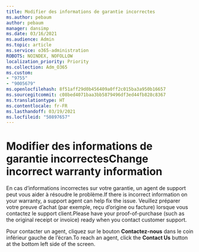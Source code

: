 ```yaml
---
title: Modifier des informations de garantie incorrectes
ms.author: pebaum
author: pebaum
manager: dansimp
ms.date: 03/16/2021
ms.audience: Admin
ms.topic: article
ms.service: o365-administration
ROBOTS: NOINDEX, NOFOLLOW
localization_priority: Priority
ms.collection: Adm_O365
ms.custom:
- "9755"
- "9005679"
ms.openlocfilehash: 8f51aff29d0b456409a0ff2c015ba3a950b16657
ms.sourcegitcommit: c08bed4071baa3bb5879496df3ed44fb828c8367
ms.translationtype: HT
ms.contentlocale: fr-FR
ms.lasthandoff: 03/19/2021
ms.locfileid: "50897657"
---
```

# <a name="change-incorrect-warranty-information"></a><span data-ttu-id="e5fcd-102">Modifier des informations de garantie incorrectes</span><span class="sxs-lookup"><span data-stu-id="e5fcd-102">Change incorrect warranty information</span></span>

<span data-ttu-id="e5fcd-103">En cas d’informations incorrectes sur votre garantie, un agent de support peut vous aider à résoudre le problème.</span><span class="sxs-lookup"><span data-stu-id="e5fcd-103">If there is incorrect information on your warranty, a support agent can help fix the issue.</span></span> <span data-ttu-id="e5fcd-104">Veuillez préparer votre preuve d’achat (par exemple, reçu d’origine ou facture) lorsque vous contactez le support client.</span><span class="sxs-lookup"><span data-stu-id="e5fcd-104">Please have your proof-of-purchase (such as the original receipt or invoice) ready when you contact customer support.</span></span>

<span data-ttu-id="e5fcd-105">Pour contacter un agent, cliquez sur le bouton **Contactez-nous** dans le coin inférieur gauche de l’écran.</span><span class="sxs-lookup"><span data-stu-id="e5fcd-105">To reach an agent, click the **Contact Us** button at the bottom left side of the screen.</span></span>